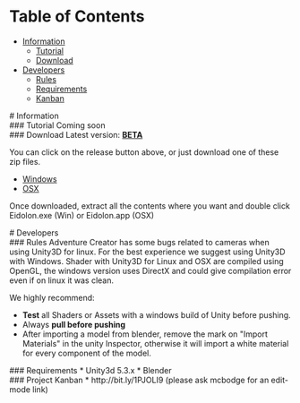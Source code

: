 # Table of Contents
* [Information](#information)
  * [Tutorial](#tutorial)
  * [Download](#download)
* [Developers](#developers)
  * [Rules](#rules)
  * [Requirements](#requirements)
  * [Kanban](#kanban)

<div id='information'/>
# Information

<div id='tutorial'/>
### Tutorial
Coming soon

<div id='download'/>
### Download
Latest version: <a href="https://github.com/mcbodge/eidolon/releases/tag/beta"><b>BETA</b></a>

You can click on the release button above, or just download one of these zip files.
* <a href="https://github.com/mcbodge/eidolon/releases/download/beta/Windows-stable.7z">Windows</a>
* <a href="https://github.com/mcbodge/eidolon/releases/download/beta/OSX-stable.zip">OSX</a>

Once downloaded, extract all the contents where you want and double click Eidolon.exe (Win) or Eidolon.app (OSX)

<div id='developers'/>
# Developers

<div id='rules'/>
### Rules
Adventure Creator has some bugs related to cameras when using Unity3D for linux. For the best experience we suggest using Unity3D with Windows. Shader with Unity3D for Linux and OSX are compiled using OpenGL, the windows version uses DirectX and could give compilation error even if on linux it was clean.

We highly recommend:
* <b>Test</b> all Shaders or Assets with a windows build of Unity before pushing.
* Always <b>pull before pushing</b>
* After importing a model from blender, remove the mark on "Import Materials" in the unity Inspector, otherwise it will import a white material for every component of the model.

<div id='requirements'/>
### Requirements
* Unity3d 5.3.x
* Blender

<div id='kanban'/>
### Project Kanban
* http://bit.ly/1PJOLI9 (please ask mcbodge for an edit-mode link)
